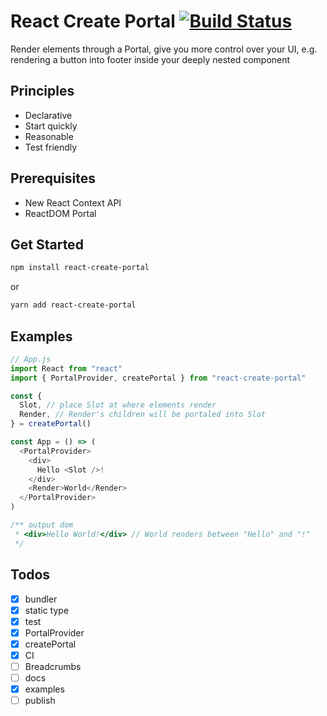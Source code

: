 # React Create Portal [![Build Status](https://travis-ci.org/levinqdl/react-aperture.svg?branch=master)](https://travis-ci.org/levinqdl/react-aperture)

Render elements through a Portal, give you more control over your UI, e.g. rendering a button into footer inside your deeply nested component

## Principles

- Declarative
- Start quickly
- Reasonable
- Test friendly

## Prerequisites

- New React Context API
- ReactDOM Portal

## Get Started

```bash
npm install react-create-portal
```

or

```bash
yarn add react-create-portal
```

## Examples

```javascript
// App.js
import React from "react"
import { PortalProvider, createPortal } from "react-create-portal"

const {
  Slot, // place Slot at where elements render
  Render, // Render's children will be portaled into Slot
} = createPortal()

const App = () => (
  <PortalProvider>
    <div>
      Hello <Slot />!
    </div>
    <Render>World</Render>
  </PortalProvider>
)

/** output dom
 * <div>Hello World!</div> // World renders between "Hello" and "!"
 */
```

## Todos

- [x] bundler
- [x] static type
- [x] test
- [x] PortalProvider
- [x] createPortal
- [x] CI
- [ ] Breadcrumbs
- [ ] docs
- [x] examples
- [ ] publish

